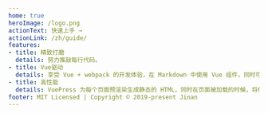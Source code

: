 ```yaml
---
home: true
heroImage: /logo.png
actionText: 快速上手 →
actionLink: /zh/guide/
features:
- title: 精致打磨
  details: 努力推敲每行代码。
- title: Vue驱动
  details: 享受 Vue + webpack 的开发体验，在 Markdown 中使用 Vue 组件，同时可以使用 Vue 来开发自定义主题。
- title: 高性能
  details: VuePress 为每个页面预渲染生成静态的 HTML，同时在页面被加载的时候，将作为 SPA 运行。
footer: MIT Licensed | Copyright © 2019-present Jinan
---
```

